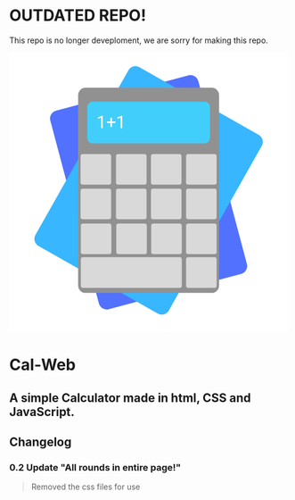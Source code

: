 # OUTDATED REPO! 
This repo is no longer deveploment, we are sorry for making this repo.

![This is new Logo](Cal-Web(flat).png)
# Cal-Web
## A simple Calculator made in html, CSS and JavaScript.

## Changelog
### 0.2 Update "All rounds in entire page!"

> Removed the css files for use <style> on index.html
  
> New "Clear" Buttons
  
> Fix on index.js
  
### 0.1.1 Update
> Added About on botton in index page
 
> Dark mode activated (⌐■_■)
  
> buttons are using Windows 95-like themes (Dad hate Windows ME bruh.) .
### 0.1 Launch
> 0.1 was been launched!
